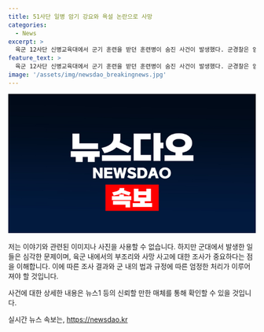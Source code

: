```yaml
---
title: 51사단 일병 암기 강요와 욕설 논란으로 사망
categories:
  - News
excerpt: >
  육군 12사단 신병교육대에서 군기 훈련을 받던 훈련병이 숨진 사건이 발생했다. 군경찰은 암기 강요와 욕설 등의 부조리 행위를 확인하고, 민간 경찰에 사건을 이첩할 예정이다. 사망한 훈련병은 단 한 달 전에 자대에 배치되었으며, 부모들은 사건의 연관성을 밝혀달라며 엄정한 조사를 촉구하고 있다. 해당 사건은 규정에 따라 방치되지 않을 것으로 예상된다. 이에 따른 민간 경찰의 수사가 예상된다.
feature_text: >
  육군 12사단 신병교육대에서 군기 훈련을 받던 훈련병이 숨진 사건이 발생했다. 군경찰은 암기 강요와 욕설 등의 부조리 행위를 확인하고, 민간 경찰에 사건을 이첩할 예정이다. 사망한 훈련병은 단 한 달 전에 자대에 배치되었으며, 부모들은 사건의 연관성을 밝혀달라며 엄정한 조사를 촉구하고 있다. 해당 사건은 규정에 따라 방치되지 않을 것으로 예상된다. 이에 따른 민간 경찰의 수사가 예상된다.
image: '/assets/img/newsdao_breakingnews.jpg'
---
```


<p><img src="/assets/img/newsdao_breakingnews.jpg" alt="firstkoreanews 속보" /></p>

<p>저는 이야기와 관련된 이미지나 사진을 사용할 수 없습니다. 하지만 군대에서 발생한 일들은 심각한 문제이며, 육군 내에서의 부조리와 사망 사고에 대한 조사가 중요하다는 점을 이해합니다. 이에 따른 조사 결과와 군 내의 법과 규정에 따른 엄정한 처리가 이루어져야 할 것입니다. </p>

<p>사건에 대한 상세한 내용은 뉴스1 등의 신뢰할 만한 매체를 통해 확인할 수 있을 것입니다.</p>
실시간 뉴스 속보는, <a href="https://newsdao.kr" rel="dofollow">https://newsdao.kr</a>


